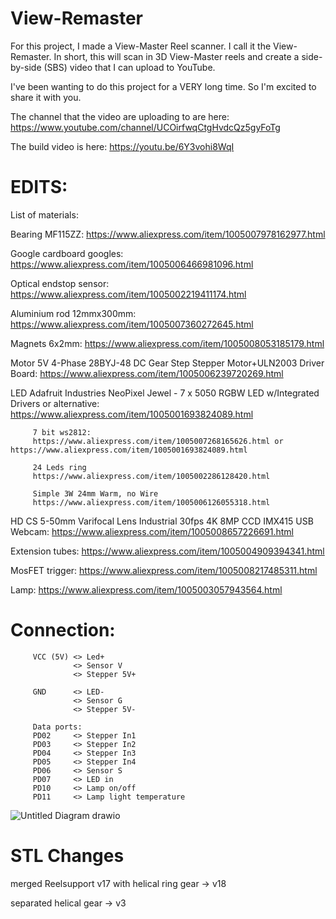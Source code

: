 # View-Remaster
For this project, I made a View-Master Reel scanner. 
I call it the View-Remaster. In short, this will scan in 3D View-Master reels and create a side-by-side (SBS) video that I can upload to YouTube.

I've been wanting to do this project for a VERY long time. So I'm excited to share it with you.

The channel that the video are uploading to are here:
https://www.youtube.com/channel/UCOirfwqCtgHvdcQz5gyFoTg

The build video is here:
https://youtu.be/6Y3vohi8WqI


# EDITS:

List of materials:

Bearing MF115ZZ:
https://www.aliexpress.com/item/1005007978162977.html

Google cardboard googles:
https://www.aliexpress.com/item/1005006466981096.html

Optical endstop sensor:
https://www.aliexpress.com/item/1005002219411174.html

Aluminium rod 12mmx300mm:
https://www.aliexpress.com/item/1005007360272645.html

Magnets 6x2mm:
https://www.aliexpress.com/item/1005008053185179.html

Motor 5V 4-Phase 28BYJ-48 DC Gear Step Stepper Motor+ULN2003 Driver Board:
https://www.aliexpress.com/item/1005006239720269.html

LED Adafruit Industries NeoPixel Jewel - 7 x 5050 RGBW LED w/Integrated Drivers
or alternative:
https://www.aliexpress.com/item/1005001693824089.html

         
         7 bit ws2812:
         https://www.aliexpress.com/item/1005007268165626.html or https://www.aliexpress.com/item/1005001693824089.html
         
         24 Leds ring
         https://www.aliexpress.com/item/1005002286128420.html
         
         Simple 3W 24mm Warm, no Wire
         https://www.aliexpress.com/item/1005006126055318.html
         


HD CS 5-50mm Varifocal Lens Industrial 30fps 4K 8MP CCD IMX415 USB Webcam:
https://www.aliexpress.com/item/1005008657226691.html

Extension tubes:
https://www.aliexpress.com/item/1005004909394341.html

MosFET trigger:
https://www.aliexpress.com/item/1005008217485311.html

Lamp:
https://www.aliexpress.com/item/1005003057943564.html


# Connection:

         VCC (5V) <> Led+
                  <> Sensor V
                  <> Stepper 5V+
                  
         GND      <> LED-
                  <> Sensor G
                  <> Stepper 5V-
         
         Data ports:
         PD02     <> Stepper In1 
         PD03     <> Stepper In2
         PD04     <> Stepper In3
         PD05     <> Stepper In4
         PD06     <> Sensor S
         PD07     <> LED in
         PD10     <> Lamp on/off
         PD11     <> Lamp light temperature


![Untitled Diagram drawio](https://github.com/user-attachments/assets/3c37552f-7285-439a-ae26-c830aa69db42)




# STL Changes

merged Reelsupport v17 with helical ring gear -> v18

separated helical gear -> v3



